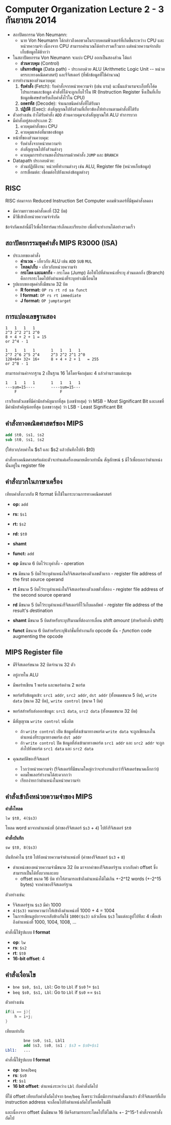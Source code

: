 # Computer Organization Lecture 2 - 3 กันยายน 2014

- สถาปัตยกรรม Von Neumann:
  - นาย Von Neumann ได้กล่าวถึงคอขวดในระบบคอมพิวเตอร์ที่เกิดขึ้นระหว่าง CPU และหน่วยความจำ เนื่องจาก CPU สามารถคำนวณได้อย่างรวดเร็วมาก แต่หน่วยความจำกลับเก็บข้อมูลได้ช้ากว่า
- ในสถาปัตยกรรม Von Neumann จะแบ่ง CPU ออกเป็นสองส่วน ได้แก่
  - **ส่วนควบคุม** (Control)
  - **เส้นทางข้อมูล** (Data path) - ประกอบด้วย ALU (Arithmetic Logic Unit -- หน่วยตรรกะทางคณิตศาสตร์) และรีจิสเตอร์ (ที่พักข้อมูลที่ใช้คำนวณ)
- การทำงานของส่วนควบคุม:
  1. **รับคำสั่ง** (Fetch): รับคำสั่งจากหน่วยความจำ (เช่น แรม) ฉะนั้นแล้วแรมจะเก็บทั้งโค้ดโปรแกรมและข้อมูล คำสั่งที่ได้จะถูกเก็บไว้ใน IR (Instruction Register ซึ่งเป็นที่เก็บข้อมูลพิเศษสำหรับเก็บคำสั่งไว้ใน CPU)
  2. **ถอดรหัส** (Decode): จำแนกชนิดคำสั่งที่ได้รับมา
  3. **ปฏิบัติ** (Exec): ส่งสัญญาณไปยังส่วนที่เกี่ยวข้องให้ทำงานตามคำสั่งที่ได้รับ
- ตัวอย่างเช่น ถ้าได้รับคำสั่ง `ADD` ส่วนควบคุมจะส่งสัญญาณให้ ALU ทำการบวก
- มีคำสั่งอยู่สองประเภท 2:
  1. ควบคุมคำสั่งของ CPU
  2. ควบคุมแหล่งที่มาของข้อมูล
- หน้าที่ของส่วนควบคุม:
  - รับคำสั่งจากหน่วยความจำ
  - ส่งสัญญาณไปยังส่วนต่างๆ
  - ควบคุมการทำงานของโปรแกรมด้วยคำสั่ง `JUMP` และ `BRANCH`
- Datapath ประกอบด้วย:
  - ส่วนปฏิบัติงาน: หน่วยที่ทำงานต่างๆ เช่น ALU, Register file (หน่วยเก็บข้อมูล)
  - การเชื่อมต่อ: เชื่อมต่อไปยังแหล่งข้อมูลต่างๆ

## RISC

RISC ย่อมาจาก Reduced Instruction Set Computer คอมพิวเตอร์ที่มีชุดคำสั่งลดลง

- มีความยาวของคำสั่งคงที่ (32 บิต)
- มีวิธีเข้าถึงหน่วยความจำจำกัด

ข้อจำกัดเหล่านี้มีไว้เพื่อให้ฮาร์ดแวร์เล็กและเรียบง่าย เพื่อที่จะทำงานได้อย่างรวดเร็ว

## สถาปัตยกรรมชุดคำสั่ง MIPS R3000 (ISA)

- ประเภทของคำสั่ง
  - **คำนวณ** - เกี่ยวกับ ALU เช่น `ADD` `SUB` `MUL`
  - **โหลด/เก็บ** - เกี่ยวกับหน่วยความจำ
  - **กระโดด และแตกกิ่ง** - กระโดด (Jump) คือให้ไปที่ตำแหน่งที่ระบุ ส่วนแตกกิ่ง (Branch) คือการกระโดดไปยังตำแหน่งที่ระบุอย่างมีเงื่อนไข
- รูปแบบของชุดคำสั่งมีขนาด 32 บิต
  - **R format:** `OP rs rt rd sa funct`
  - **I format:** `OP rs rt immediate`
  - **J format:** `OP jumptarget`

## การแปลงเลขฐานสอง

	1	1	1	1
	2^3	2^2	2^1	2^0
	8 +	4 +	2 +	1 = 15
	or 2^4 - 1

	1	1	1	1		1	1	1	1
	2^7	2^6	2^5	2^4		2^3	2^2	2^1	2^0
	128+64+	32+	16+		8 +	4 +	2 +	1	= 255
	or 2^8 - 1

สามารถอ่านค่าจากฐาน 2 เป็นฐาน 16 ได้โดยจัดกลุ่มละ 4 แล้วอ่านรวมแต่ละชุด

	1	1	1	1		1	1	1	1
	---sum=15----		----sum=15---
		F					F

เราเรียกตัวเลขที่มีค่านัยสำคัญมากที่สุด (เลขซ้ายสุด) ว่า MSB - Most Significant Bit และเลขที่มีค่านัยสำคัญน้อยที่สุด (เลขขวาสุด) ว่า LSB - Least Significant Bit

## คำสั่งทางคณิตศาสตร์ของ MIPS

```nasm
add $t0, $s1, $s2
sub $t0, $s1, $s2
```

(ให้บวก/ลบค่าใน $s1 และ $s2 แล้วบันทึกไปยัง $t0)

คำสั่งทางคณิตศาสตร์แต่ละตัวจะทำแค่เครื่องหมายเดียวเท่านั้น สัญลักษณ์ `$` มีไว้เพื่อบอกว่าตำแหน่งนั้นอยู่ใน register file

## คำสั่งบวกในภาษาเครื่อง

เทียบคำสั่งบวกกับ R format ซึ่งใช้ในกระบวนการทางคณิตศาสตร์

- **op:** `add`
- **rs:** `$s1`
- **rt:** `$s2`
- **rd:** `$t0`
- **shamt**
- **funct:** `add`

- **op** มีขนาด 6 บิตไว้ระบุคำสั่ง - *op*eration
- **rs** มีขนาด 5 บิตไว้ระบุตำแหน่งในรีจิสเตอร์ของตัวเลขตัวแรก - *r*egister file address of the first *s*ource operand
- **rt** มีขนาด 5 บิตไว้ระบุตำแหน่งในรีจิสเตอร์ของตัวเลขตัวที่สอง - *r*egister file address of the second source operand
- **rd** มีขนาด 5 บิตไว้ระบุตำแหน่งรีจิสเตอร์ที่ไว้เก็บผลลัพท์ - *r*egister file address of the result's *d*estination
- **shamt** มีขนาด 5 บิตสำหรับระบุปริมาณที่ต้องการเลื่อน *sh*ift *am*oun*t* (สำหรับคำสั่ง shift)
- **funct** มีขนาด 6 บิตสำหรับระบุฟังก์ชั่นที่ทำงานกับ opcode นั้น - *funct*ion code augmenting the opcode

## MIPS Register file

- มีรีจิสเตอร์ขนาด 32 บิตจำนวน 32 ตัว
- อยู่ภายใน ALU
- มีพอร์ทเขียน 1 พอร์ต และพอร์ตอ่าน 2 พอร์ต
- พอร์ตรับข้อมูลเข้า: `src1 addr`, `src2 addr`, `dst addr` (ทั้งหมดขนาด 5 บิต), `write data` (ขนาด 32 บิต), `write control` (ขนาด 1 บิต)
- พอร์สสำหรับส่งออกข้อมูล: `src1 data`, `src2 data` (ทั้งหมดขนาด 32 บิต)
- มีสัญญาณ `write control` หนึ่งบิต
  - ถ้า `write control` เปิด ข้อมูลที่ส่งเข้ามาทางพอร์ต `write data` จะถูกเขียนลงในตำแหน่งที่ระบุมาทางพอร์ต `dst addr`
  - ถ้า `write control` ปิด ข้อมูลที่ส่งเข้ามาทางพอร์ต `src1 addr` และ `src2 addr` จะถูกส่งไปยังพอร์ต `src1 data` และ `src2 data`

- คุณสมบัติของรีจิสเตอร์
  - ไวกว่าหน่วยความจำ (รีจิสเตอร์ที่มีขนาดใหญ่กว่าจะทำงานช้ากว่ารีจิสเตอร์ขนาดเล็กกว่า)
  - คอมไพเลอร์ทำงานได้สะดวกกว่า
  - เรียกง่ายกว่าตำแหน่งในหน่วยความจำ

## คำสั่งเข้าถึงหน่วยความจำของ MIPS

**คำสั่งโหลด**

`lw $t0, 4($s3)`

โหลด word มาจากตำแหน่งที่ (ค่าของรีจิสเตอร์ `$s3` + `4`) ไปยังรีจิสเตอร์ `$t0`

**คำสั่งบันทึก**

`sw $t0, 8($s3)`

บันทึกค่าใน `$t0` ไปยังหน่วยความจำตำแหน่งที่ (ค่าของรีจิสเตอร์ `$s3` + `8`)

- ตำแหน่งของหน่วยความจำมีขนาด 32 บิต มาจากค่าของรีจิสเตอร์ฐาน บวกกับค่า offset ซึ่งสามารถเป็นได้ทั้งบวกและลบ
  - offset ขนาด 16 บิต ทำให้สามารถเข้าถึงตำแหน่งได้ไม่เกิน +-2^12 words (+-2^15 bytes) จากค่าของรีจิสเตอร์ฐาน

ตัวอย่างเช่น:

- รีจิสเตอร์ฐาน `$s3` มีค่า 1000
- `4($s3)` หมายความว่าให้เข้าถึงตำแหน่งที่ 1000 + 4 = 1004
- ในการเขียนลูปอาจจะกลับข้างกันใช้ `1000($s3)` แล้วเลื่อน `$s3` ในแต่ละลูปไปทีละ 4 เพื่อเข้าถึงตำแหน่งที่ 1000, 1004, 1008, ...

คำสั่งนี้ใช้รูปแบบ **I format**

- **op**: `lw`
- **rs**: `$s2`
- **rt**: `$t0`
- **16-bit offset**: 4

## คำสั่งเงื่อนไข

- `bne $s0, $s1, Lbl`: Go to `Lbl` if `$s0` != `$s1`
- `beq $s0, $s1, Lbl`: Go to `Lbl` if `$s0` == `$s1`

ตัวอย่างเช่น

```java
if(i == j){
	h = i+j;
}
```

เทียบเท่ากับ

```nasm
		bne $s0, $s1, Lbl1
		add $s3, $s0, $s1 ; $s3 = $s0+$s1
Lbl1:	...
```

คำสั่งนี้ใช้รูปแบบ **I format**

- **op**: `bne`/`beq`
- **rs**: `$s0`
- **rt**: `$s1`
- **16 bit offset**: ตำแหน่งระหว่าง `Lbl` กับคำสั่งถัดไป

ที่ใช้ offset เทียบกับคำสั่งถัดไปจาก `bne`/`beq` ก็เพราะว่าเมื่อมีการอ่านคำสั่งมาแล้ว ตัวรีจิสเตอร์ที่เก็บ instruction address จะเลื่อนไปยังตำแหน่งถัดไปโดยอัตโนมัติ

และเนื่องจาก offset นั้นมีขนาด 16 บิตจึงสามารถกระโดดไปได้ไม่เกิน +- 2^15-1 คำสั่งจากคำสั่งถัดไป